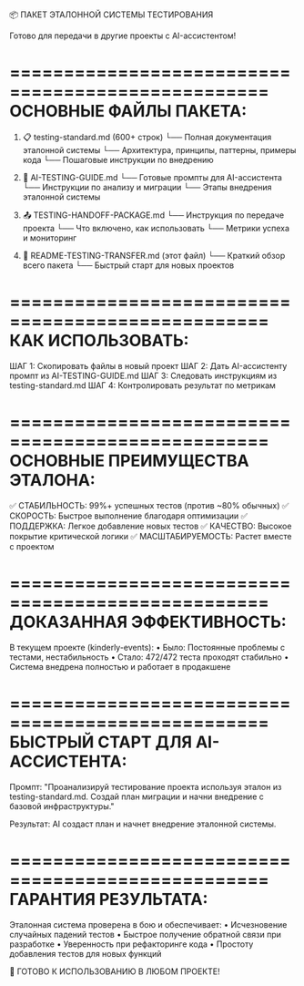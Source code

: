 📦 ПАКЕТ ЭТАЛОННОЙ СИСТЕМЫ ТЕСТИРОВАНИЯ

Готово для передачи в другие проекты с AI-ассистентом!

==================================================
ОСНОВНЫЕ ФАЙЛЫ ПАКЕТА:
==================================================

1. 📋 testing-standard.md (600+ строк)
   └── Полная документация эталонной системы
   └── Архитектура, принципы, паттерны, примеры кода
   └── Пошаговые инструкции по внедрению

2. 🤖 AI-TESTING-GUIDE.md
   └── Готовые промпты для AI-ассистента
   └── Инструкции по анализу и миграции
   └── Этапы внедрения эталонной системы

3. 📤 TESTING-HANDOFF-PACKAGE.md
   └── Инструкция по передаче проекта
   └── Что включено, как использовать
   └── Метрики успеха и мониторинг

4. 📝 README-TESTING-TRANSFER.md (этот файл)
   └── Краткий обзор всего пакета
   └── Быстрый старт для новых проектов

==================================================
КАК ИСПОЛЬЗОВАТЬ:
==================================================

ШАГ 1: Скопировать файлы в новый проект
ШАГ 2: Дать AI-ассистенту промпт из AI-TESTING-GUIDE.md
ШАГ 3: Следовать инструкциям из testing-standard.md
ШАГ 4: Контролировать результат по метрикам

==================================================
ОСНОВНЫЕ ПРЕИМУЩЕСТВА ЭТАЛОНА:
==================================================

✅ СТАБИЛЬНОСТЬ: 99%+ успешных тестов (против ~80% обычных)
✅ СКОРОСТЬ: Быстрое выполнение благодаря оптимизации
✅ ПОДДЕРЖКА: Легкое добавление новых тестов
✅ КАЧЕСТВО: Высокое покрытие критической логики
✅ МАСШТАБИРУЕМОСТЬ: Растет вместе с проектом

==================================================
ДОКАЗАННАЯ ЭФФЕКТИВНОСТЬ:
==================================================

В текущем проекте (kinderly-events):
• Было: Постоянные проблемы с тестами, нестабильность
• Стало: 472/472 теста проходят стабильно
• Система внедрена полностью и работает в продакшене

==================================================
БЫСТРЫЙ СТАРТ ДЛЯ AI-АССИСТЕНТА:
==================================================

Промпт: "Проанализируй тестирование проекта используя эталон из testing-standard.md. Создай план миграции и начни внедрение с базовой инфраструктуры."

Результат: AI создаст план и начнет внедрение эталонной системы.

==================================================
ГАРАНТИЯ РЕЗУЛЬТАТА:
==================================================

Эталонная система проверена в бою и обеспечивает:
• Исчезновение случайных падений тестов
• Быстрое получение обратной связи при разработке
• Уверенность при рефакторинге кода
• Простоту добавления тестов для новых функций

🚀 ГОТОВО К ИСПОЛЬЗОВАНИЮ В ЛЮБОМ ПРОЕКТЕ!
